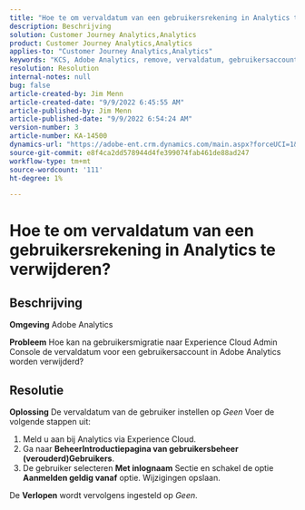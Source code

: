 ```yaml
---
title: "Hoe te om vervaldatum van een gebruikersrekening in Analytics te verwijderen?"
description: Beschrijving
solution: Customer Journey Analytics,Analytics
product: Customer Journey Analytics,Analytics
applies-to: "Customer Journey Analytics,Analytics"
keywords: "KCS, Adobe Analytics, remove, vervaldatum, gebruikersaccount, Analytics User Management"
resolution: Resolution
internal-notes: null
bug: false
article-created-by: Jim Menn
article-created-date: "9/9/2022 6:45:55 AM"
article-published-by: Jim Menn
article-published-date: "9/9/2022 6:54:24 AM"
version-number: 3
article-number: KA-14500
dynamics-url: "https://adobe-ent.crm.dynamics.com/main.aspx?forceUCI=1&pagetype=entityrecord&etn=knowledgearticle&id=1876390b-0b30-ed11-9db1-0022480866ad"
source-git-commit: e8f4ca2dd578944d4fe399074fab461de88ad247
workflow-type: tm+mt
source-wordcount: '111'
ht-degree: 1%

---
```


# Hoe te om vervaldatum van een gebruikersrekening in Analytics te verwijderen?

## Beschrijving


<b>Omgeving</b>
Adobe Analytics

<b>Probleem</b>
Hoe kan na gebruikersmigratie naar Experience Cloud Admin Console de vervaldatum voor een gebruikersaccount in Adobe Analytics worden verwijderd?


## Resolutie


<b>Oplossing</b>
De vervaldatum van de gebruiker instellen op *Geen* Voer de volgende stappen uit:

1. Meld u aan bij Analytics via Experience Cloud.
2. Ga naar <b>Beheer</b><b>Introductiepagina van gebruikersbeheer (verouderd)</b><b>Gebruikers</b>.
3. De gebruiker selecteren  <b>Met inlognaam</b> Sectie en schakel de optie <b>Aanmelden geldig vanaf</b> optie. Wijzigingen opslaan.


De <b>Verlopen</b> wordt vervolgens ingesteld op *Geen*.
